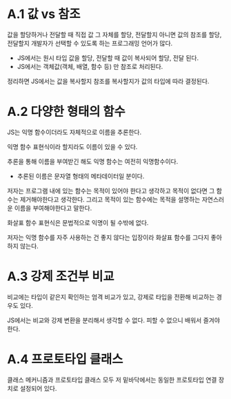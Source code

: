 # A.1 값 vs 참조

값을 할당하거나 전달할 때 직접 값 그 자체를 할당, 전달할지 아니면 값의 참조를 할당, 전달할지 개발자가 선택할 수 있도록 하는 프로그래밍 언어가 많다.

- JS에서는 원시 타입 값을 할당, 전달할 때 값이 복사되어 할당, 전달 된다.
- JS에서는 객체값(객체, 배열, 함수 등) 만 참조로 처리된다.

정리하면 JS에서는 값을 복사할지 참조를 복사할지가 값의 타입에 따라 결정된다.

# A.2 다양한 형태의 함수

JS는 익명 함수이더라도 자체적으로 이름을 추론한다.

익명 함수 표현식이라 할지라도 이름이 있을 수 있다.

추론을 통해 이름을 부여받긴 해도 익명 함수는 여전히 익명함수이다.

- 추론된 이름은 문자열 형태의 메타데이터일 분이다.

저자는 프로그램 내에 있는 함수는 목적이 있어야 한다고 생각하고 목적이 없다면 그 함수는 제거해야한다고 생각한다. 그리고 목적이 있는 함수에는 목적을 설명하는 자연스러운 이름을 부여해야한다고 말한다.

화살표 함수 표현식은 문법적으로 익명이 될 수밖에 없다.

저자는 익명 함수를 자주 사용하는 건 좋지 않다는 입장이라 화살표 함수를 그다지 좋아하지 않는다.

# A.3 강제 조건부 비교

비교에는 타입이 같은지 확인하는 엄격 비교가 있고, 강제로 타입을 전환해 비교하는 경우도 있다.

JS에서는 비교와 강제 변환을 분리해서 생각할 수 없다. 피할 수 없으니 배워서 즐겨야 한다.

# A.4 프로토타입 클래스

클래스 메커니즘과 프로토타입 클래스 모두 저 밑바닥에서는 동일한 프로토타입 연결 장치로 설정되어 있다.
